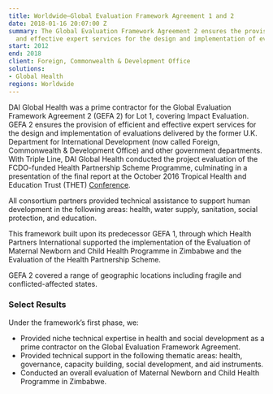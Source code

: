 ```yaml
---
title: Worldwide—Global Evaluation Framework Agreement 1 and 2
date: 2018-01-16 20:07:00 Z
summary: The Global Evaluation Framework Agreement 2 ensures the provision of efficient
  and effective expert services for the design and implementation of evaluations.
start: 2012
end: 2018
client: Foreign, Commonwealth & Development Office
solutions:
- Global Health
regions: Worldwide
---
```


DAI Global Health was a prime contractor for the Global Evaluation Framework Agreement 2 (GEFA 2) for Lot 1, covering Impact Evaluation. GEFA 2 ensures the provision of efficient and effective expert services for the design and implementation of evaluations delivered by the former U.K. Department for International Development (now called Foreign, Commonwealth & Development Office) and other government departments. With Triple Line, DAI Global Health conducted the project evaluation of the FCDO-funded Health Partnership Scheme Programme, culminating in a presentation of the final report at the October 2016 Tropical Health and Education Trust (THET) [Conference](http://globalhealth.org/event/thet-annual-conference-2016/).

All consortium partners provided technical assistance to support human development in the following areas: health, water supply, sanitation, social protection, and education. 

This framework built upon its predecessor GEFA 1, through which Health Partners International supported the implementation of the Evaluation of Maternal Newborn and Child Health Programme in Zimbabwe and the Evaluation of the Health Partnership Scheme.

GEFA 2 covered a range of geographic locations including fragile and conflicted-affected states.

### Select Results

Under the framework’s first phase, we: 

* Provided niche technical expertise in health and social development as a prime contractor on the Global Evaluation Framework Agreement.
* Provided technical support in the following thematic areas: health, governance, capacity building, social development, and aid instruments.
* Conducted an overall evaluation of Maternal Newborn and Child Health Programme in Zimbabwe.